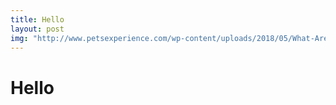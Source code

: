 ```yaml
---
title: Hello
layout: post
img: "http://www.petsexperience.com/wp-content/uploads/2018/05/What-Are-Hybrid-Cat-Breeds.jpg"
---
```


# Hello